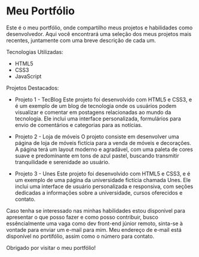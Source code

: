 # Meu Portfólio

Este é o meu portfólio, onde compartilho meus projetos e habilidades como desenvolvedor. Aqui você encontrará uma seleção dos meus projetos mais recentes, juntamente com uma breve descrição de cada um.

Tecnologias Utilizadas:
- HTML5
- CSS3
- JavaScript

Projetos Destacados:
- Projeto 1 - TecBlog
Este projeto foi desenvolvido com HTML5 e CSS3, e é um exemplo de um blog de tecnologia onde os usuários podem visualizar e comentar em postagens relacionadas ao mundo da tecnologia. Ele inclui uma interface personalizada, formulários para envio de comentários e categorias para as notícias.

- Projeto 2 - Loja de móveis
O projeto consiste em desenvolver uma página de loja de móveis fictícia para a venda de móveis e decorações. A página terá um layout moderno e agradável, com uma paleta de cores suave e predominante em tons de azul pastel, buscando transmitir tranquilidade e serenidade ao usuário.

- Projeto 3 - Unes
Este projeto foi desenvolvido com HTML5 e CSS3, e é um exemplo de uma página da universidade fictícia chamada Unes. Ele inclui uma interface de usuário personalizada e responsiva, com seções dedicadas a informações sobre a universidade, cursos oferecidos e contato.

Caso tenha se interessado nas minhas habilidades estou disponivel para apresentar o que posso fazer e como posso contribuir, busco essêncialmente uma vaga como dev front-end júnior remoto, sinta-se à vontade para enviar um e-mail para mim. Meu endereço de e-mail está disponível no portifólio, assim como o número para contato.

Obrigado por visitar o meu portfólio!
